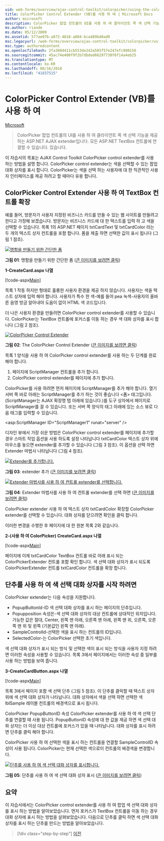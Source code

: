 ```yaml
---
uid: web-forms/overview/ajax-control-toolkit/colorpicker/using-the-colorpicker-control-extender-vb
title: ColorPicker Control Extender (VB)를 사용 하 여 | Microsoft Docs
author: microsoft
description: ColorPicker 팝업 컨트롤의 UI를 사용 하 여 클라이언트 쪽 색 선택 기능을 제공 하는 ASP.NET AJAX extender입니다. 모든 ASP.NET에 연결할 수 있습니다...
ms.author: riande
ms.date: 05/12/2009
ms.assetid: 577ae07b-a872-4818-a804-bca489b40ad0
msc.legacyurl: /web-forms/overview/ajax-control-toolkit/colorpicker/using-the-colorpicker-control-extender-vb
msc.type: authoredcontent
ms.openlocfilehash: 2fa3804411cb553de242a503f57e247efc990156
ms.sourcegitcommit: 45ac74e400f9f2b7dbded66297730f6f14a4eb25
ms.translationtype: MT
ms.contentlocale: ko-KR
ms.lasthandoff: 08/16/2018
ms.locfileid: "41837515"
---
```

<a name="using-the-colorpicker-control-extender-vb"></a>ColorPicker Control Extender (VB)를 사용 하 여
====================
[Microsoft](https://github.com/microsoft)

> ColorPicker 팝업 컨트롤의 UI를 사용 하 여 클라이언트 쪽 색 선택 기능을 제공 하는 ASP.NET AJAX extender입니다. 모든 ASP.NET TextBox 컨트롤에 연결할 수 있습니다. 있습니다.


이 자습서의 목표는 AJAX Control Toolkit ColorPicker control extender를 사용 하는 방법을 설명 합니다. ColorPicker control extender는 색을 선택할 수 있는 팝업 대화 상자를 표시 합니다. ColorPicker는 색을 선택 하는 사용자에 대 한 직관적인 사용자 인터페이스를 제공 하려고 할 때마다 유용 합니다.

## <a name="extending-a-textbox-control-with-the-colorpicker-control-extender"></a>ColorPicker Control Extender 사용 하 여 TextBox 컨트롤 확장

예를 들어, 방문자가 사용자 지정된 비즈니스 카드를 만들 수 있는 웹 사이트를 만들려고 한다고 가정해 보겠습니다. 방문자는 비즈니스 카드에 대 한 텍스트를 입력 하 고 색을 선택할 수 있습니다. 목록 1의 ASP.NET 페이지 txtCardText 및 txtCardColor 라는 두 개의 텍스트 상자 컨트롤을 포함 합니다. 폼을 제출 하면 선택한 값이 표시 됩니다 (그림 1 참조).


[![명함을 만들기 위한 간단한 폼](using-the-colorpicker-control-extender-vb/_static/image1.jpg)](using-the-colorpicker-control-extender-vb/_static/image1.png)

**그림 01**: 명함을 만들기 위한 간단한 폼 ([큰 이미지를 보려면 클릭](using-the-colorpicker-control-extender-vb/_static/image2.png))


**1-CreateCard.aspx 나열**

[!code-aspx[Main](using-the-colorpicker-control-extender-vb/samples/sample1.aspx)]

목록 1 작동 하지만 형태로 훌륭한 사용자 환경을 제공 하지 않습니다. 사용자는 색을 텍스트 상자에 입력 해야 합니다. 사용자가 특수 한 색-예를 들어 pea 녹색-사용자의 올바른 음영 방금 알아내야 도움이 없이 HTML 색 코드입니다.

더 나은 사용자 환경을 만들려면 ColorPicker control extender를 사용할 수 있습니다. ColorPicker는 TextBox 컨트롤에 포커스를 이동 하는 경우 색 대화 상자를 표시 합니다 (그림 2 참조).


[![ColorPicker Control Extender](using-the-colorpicker-control-extender-vb/_static/image2.jpg)](using-the-colorpicker-control-extender-vb/_static/image3.png)

**그림 02**: The ColorPicker Control Extender ([큰 이미지를 보려면 클릭](using-the-colorpicker-control-extender-vb/_static/image4.png))


목록 1 양식을 사용 하 여 ColorPicker control extender를 사용 하는 두 단계를 완료 해야 합니다.

1. 페이지에 ScriptManager 컨트롤을 추가 합니다.
2. ColorPicker control extender를 페이지에 추가 합니다.

ColorPicker를 사용 하려면 먼저 페이지에 ScriptManager를 추가 해야 합니다. 열기 서버 쪽 바로 아래는 ScriptManager를 추가 하는 것이 좋습니다 &lt;폼&gt; 태그입니다. (ScriptManager는 AJAX 확장명 탭 아래에 있습니다.)를 도구 상자에서 페이지로 ScriptManager를 끌 수 있습니다. 또는 서버 쪽 양식의 태그 아래에 있는 소스 뷰로 다음 태그를 입력할 수 있습니다.

&lt;asp:ScriptManager ID="ScriptManager1" runat="server" /&gt;

디자인 뷰에서 가장 쉬운 방법은 ColorPicker control extender를 페이지에 추가할 경우 스마트 작업 옵션을 사용 하도록 설정 나타납니다 txtCardColor 텍스트 상자 위에 마우스를 놓으면 extender를 추가할 수 있습니다 (그림 3 참조). 이 옵션을 선택 하면 Extender 마법사 나타납니다 (그림 4 참조).


[![Extender를 추가합니다.](using-the-colorpicker-control-extender-vb/_static/image3.jpg)](using-the-colorpicker-control-extender-vb/_static/image5.png)

**그림 03**: extender 추가 ([큰 이미지를 보려면 클릭](using-the-colorpicker-control-extender-vb/_static/image6.png))


[![Extender 마법사를 사용 하 여 컨트롤 extender를 선택합니다.](using-the-colorpicker-control-extender-vb/_static/image4.jpg)](using-the-colorpicker-control-extender-vb/_static/image7.png)

**그림 04**: Extender 마법사를 사용 하 여 컨트롤 extender를 선택 하면 ([큰 이미지를 보려면 클릭](using-the-colorpicker-control-extender-vb/_static/image8.png))


ColorPicker extender 사용 하 여 텍스트 상자 txtCardColor 확장할 ColorPicker extender를 선택할 수 있습니다. 대화 상자를 닫으려면 확인을 클릭 합니다.

이러한 변경을 수행한 후 페이지에 대 한 원본 목록 2와 같습니다.

**2-(사용 하 여 ColorPicker) CreateCard.aspx 나열**

[!code-aspx[Main](using-the-colorpicker-control-extender-vb/samples/sample2.aspx)]

페이지에 이제 txtCardColor TextBox 컨트롤 바로 아래 표시 되는 ColorPickerExtender 컨트롤 포함 확인 합니다. 색 선택 대화 상자가 표시 되도록 ColorPickerExtender 컨트롤 txtCardColor 컨트롤을 확장 합니다.

## <a name="using-a-button-to-launch-the-color-picker-dialog"></a>단추를 사용 하 여 색 선택 대화 상자를 시작 하려면

ColorPicker extender는 다음 속성을 지원합니다.

- PopupButtonId-ID 색 선택 대화 상자를 표시 하는 페이지의 단추입니다.
- Popupposition 속성은-색 선택 대화 상자의 대상 컨트롤에 상대적인 위치입니다. 가능한 값은 절대, Center, 왼쪽 맨 아래, 오른쪽 맨 아래, 왼쪽 맨 위, 오른쪽, 오른쪽 맨 위 및 왼쪽 (기본값인 왼쪽 맨 아래).
- SampleControlId-선택한 색을 표시 하는 컨트롤의 ID입니다.
- SelectedColor-는 ColorPicker 선택한 초기 색입니다.

색 선택 대화 상자가 표시 되는 방식 및 선택한 색이 표시 되는 방식을 사용자 지정 하려면 이러한 속성을 사용할 수 있습니다. 목록 3에서 페이지에서는 이러한 속성 중 일부를 사용 하는 방법을 보여 줍니다.

**3-CreateCardButton.aspx 나열**

[!code-aspx[Main](using-the-colorpicker-control-extender-vb/samples/sample3.aspx)]

목록 3에서 페이지 포함 색 선택 단추 (그림 5 참조). 이 단추를 클릭할 때 텍스트 상자 위에 색 선택 대화 상자가 나타납니다. 대화 상자에서 색을 선택 하면 선택한 색 lblSample 레이블 컨트롤의 배경색으로 표시 됩니다.

ColorPicker PopupButtonID 속성 ColorPicker extender를 사용 하 여 색 선택 단추를 연결할 때 사용 됩니다. PopupButtonID 속성에 대 한 값을 제공 하면 색 선택 대화 상자는 더 이상 대상 컨트롤에 포커스가 있을 때 나타납니다. 대화 상자를 표시 하려면 단추를 클릭 해야 합니다.

ColorPicker 사용 하 여 선택한 색을 표시 하는 컨트롤을 연결할 SampleControlID 속성이 사용 됩니다. ColorPicker는 현재 선택한 색으로이 컨트롤의 배경색을 변경합니다.


[![단추를 사용 하 여 색 선택 대화 상자를 표시합니다.](using-the-colorpicker-control-extender-vb/_static/image5.jpg)](using-the-colorpicker-control-extender-vb/_static/image9.png)

**그림 05**: 단추를 사용 하 여 색 선택 대화 상자 표시 ([큰 이미지를 보려면 클릭](using-the-colorpicker-control-extender-vb/_static/image10.png))


## <a name="summary"></a>요약

이 자습서에서는 ColorPicker control extender를 사용 하 여 팝업 색 선택 대화 상자를 표시 하는 방법을 알아보았습니다. 먼저 포커스가 TextBox 컨트롤을 이동 하는 경우 대화 상자에 표시 하는 방법을 살펴보았습니다. 다음으로 단추를 클릭 하면 색 선택 대화 상자를 표시 하는 단추를 만드는 방법을 알아보았습니다.

> [!div class="step-by-step"]
> [이전](using-the-colorpicker-control-extender-cs.md)
